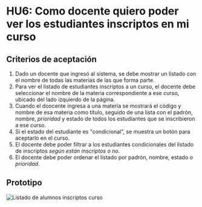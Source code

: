 # HU6: Como docente quiero poder ver los estudiantes inscriptos en mi curso

## Criterios de aceptación
1. Dado un docente que ingresó al sistema, se debe mostrar un listado con el nombre de todas las materias de las que forma parte.
2. Para ver el listado de estudiantes inscriptos a un curso, el docente debe seleccionar el nombre de la materia correspondiente a ese curso, ubicado del lado izquierdo de la página.
3. Cuando el doocente ingresa a una materia se mostrará el código y nombre de esa materia como título, seguido de una lista con el padrón, nombre, *prioridad* y estado de todos los estudiantes que se inscribieron a ese curso.
4. Si el estado del estudiante es "condicional", se muestra un botón para aceptarlo en el curso.
6. El docente debe poder filtrar a los estudiantes condicionales del listado de inscriptos *según están inscriptos o no*.
7. El docente debe poder ordenar el listado por padrón, nombre, estado *o prioridad*.

	

## Prototipo

![Listado de alumnos inscriptos curso](./prototipos/listado_inscriptos.png)
